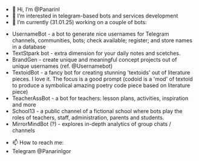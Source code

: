 - 👋 Hi, I’m @PanarinI
- 👀 I’m interested in telegram-based bots and services development
- 🌱 I’m currently (31.01.25) working on a couple of bots: 
* UsernameBot - a bot to generate nice usernames for Telegram channels, communities, bots; check available; register; and store names in a database
* TextStpark bot - extra dimension for your daily notes and scetches.
* BrandGen - create unique and meaningful concept projects out of unique usernames (ref. @Usernamebot)
* TextoidBot - a fancy bot for creating stunning 'textoids' out of literature pieces. I love it. The focus is a good prompt (codoid is a 'mod' of textoid to produce a symbolical amazing poetry code piece based on literature piece)
* TeacherAssBot - a bot for teachers: lesson plans, activities, inspiration and more
* School13 - a public channel of a fictional school where bots play the roles of teachers, staff, administration, parents and students.
* MirrorMindBot (?) - explores in-depth analytics of group chats / channels
 

- 📫 How to reach me:
- Telegram @PanarinIgor
